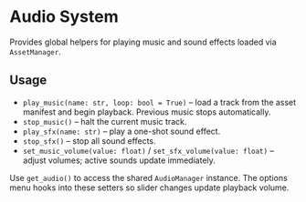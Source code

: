 # Audio System

Provides global helpers for playing music and sound effects loaded via `AssetManager`.

## Usage
- `play_music(name: str, loop: bool = True)` – load a track from the asset manifest and begin playback. Previous music stops automatically.
- `stop_music()` – halt the current music track.
- `play_sfx(name: str)` – play a one-shot sound effect.
- `stop_sfx()` – stop all sound effects.
- `set_music_volume(value: float)` / `set_sfx_volume(value: float)` – adjust volumes; active sounds update immediately.

Use `get_audio()` to access the shared `AudioManager` instance. The options menu hooks into these setters so slider changes update playback volume.
